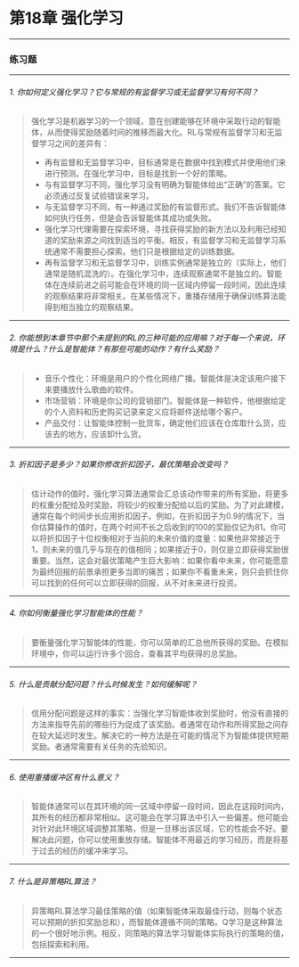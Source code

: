 # 第18章 强化学习

---

### 练习题
---

###### 1. 你如何定义强化学习？它与常规的有监督学习或无监督学习有何不同？
> 强化学习是机器学习的一个领域，意在创建能够在环境中采取行动的智能体，从而使得奖励随着时间的推移而最大化。RL与常规有监督学习和无监督学习之间的差异有：
> * 再有监督和无监督学习中，目标通常是在数据中找到模式并使用他们来进行预测。在强化学习中，目标是找到一个好的策略。
> * 与有监督学习不同，强化学习没有明确为智能体给出“正确”的答案。它必须通过反复试验错误来学习。
> * 与无监督学习不同，有一种通过奖励的有监督形式。我们不告诉智能体如何执行任务，但是会告诉智能体其成功或失败。
> * 强化学习代理需要在探索环境，寻找获得奖励的新方法以及利用已经知道的奖励来源之间找到适当的平衡。相反，有监督学习和无监督学习系统通常不需要担心探索。他们只是根据给定的训练数据。
> * 再有监督学习和无监督学习中，训练实例通常是独立的（实际上，他们通常是随机混洗的）。在强化学习中，连续观察通常不是独立的。智能体在连续前进之前可能会在环境的同一区域内停留一段时间，因此连续的观察结果将非常相关。在某些情况下，重播存储用于确保训练算法能得到相当独立的观察结果。
---
###### 2. 你能想到本章节中那个未提到的RL的三种可能的应用嘛？对于每一个来说，环境是什么？什么是智能体？有那些可能的动作？有什么奖励？
> * 音乐个性化：环境是用户的个性化网络广播。智能体是决定该用户接下来要播放什么歌曲的软件。
> * 市场营销：环境是你公司的营销部门。智能体是一种软件，他根据给定的个人资料和历史购买记录来定义应将邮件送给哪个客户。
> * 产品交付：让智能体控制一批货车，确定他们应该在仓库取什么货，应该去的地方，应该卸什么货。
---
###### 3. 折扣因子是多少？如果你修改折扣因子，最优策略会改变吗？
> 估计动作的值时，强化学习算法通常会汇总该动作带来的所有奖励，将更多的权重分配给及时奖励，将较少的权重分配给以后的奖励。为了对此建模，通常在每个时间步长应用折扣因子。例如，在折扣因子为0.9的情况下，当你估算操作的值时，在两个时间不长之后收到的100的奖励仅记为81。你可以将折扣因子十位权衡相对于当前的未来价值的度量：如果他非常接近于1，则未来的值几乎与现在的值相同；如果接近于0，则仅是立即获得奖励很重要。当然，这会对最优策略产生巨大影响：如果你看中未来，你可能愿意为最终回报的前景承担更多当即的痛苦；如果你不看重未来，则只会抓住你可以找到的任何可以立即获得的回报，从不对未来进行投资。
---
###### 4. 你如何衡量强化学习智能体的性能？
> 要衡量强化学习智能体的性能，你可以简单的汇总他所获得的奖励。在模拟环境中，你可以运行许多个回合，查看其平均获得的总奖励。
---
###### 5. 什么是贡献分配问题？什么时候发生？如何缓解呢？
> 信用分配问题是这样的事实：当强化学习智能体收到奖励时，他没有直接的方法来指导先前的哪些行为促成了该奖励。者通常在动作和所得奖励之间存在较大延迟时发生。解决它的一种方法是在可能的情况下为智能体提供短期奖励。者通常需要有关任务的先验知识。
---
###### 6. 使用重播缓冲区有什么意义？
> 智能体通常可以在其环境的同一区域中停留一段时间，因此在这段时间内，其所有的经历都非常相似。这可能会在学习算法中引入一些偏差。他可能会对针对此环境区域调整其策略，但是一旦移出该区域，它的性能会不好。要解决此问题，你可以使用重放存储。智能体不用最近的学习经历，而是将基于过去的经历的缓冲来学习。
---
###### 7. 什么是异策略RL算法？
> 异策略RL算法学习最佳策略的值（如果智能体采取最佳行动，则每个状态可以预期的折扣奖励总和），而智能体遵循不同的策略。Q学习是这种算法的一个很好地示例。相反，同策略的算法学习智能体实际执行的策略的值，包括探索和利用。
---